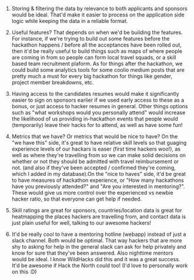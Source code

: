 1. Storing & filtering the data by relevance to both applicants and sponsors would be ideal. That'd make it easier to process on the application side logic while keeping the data in a reliable format.

2. Useful features? That depends on when we'd be building the features. For instance, if we're trying to build out some features before the hackathon happens / before all the acceptances have been rolled out, then it'd be really useful to build things such as maps of where people are coming in from so people can form local travel squads, or a skill based team recruitment plaform. As for things after the hackathon, we could build some analytics tools for some coolio medium posts that are pretty much a must for every big hackathon for things like gender, project member breakdowns, etc.

3. Having access to the candidates resumes would make it significantly easier to sign on sponsors earlier if we used early access to these as a bonus, or just access to hacker resumes in general. Other things options such as "what workshops would you personally attend" would increase the likelihood of us providing in-hackathon events that people would (temporarily) leave their hacks for to attend, as well as have some fun!

4. Metrics that we have? Or metrics that would be nice to have? On the "we have this" side, it's great to have relative skill levels so that guaging experience levels of our hackars is easer (first time hackers woo!), as well as where they're travelling from so we can make solid decisions on whether or not they should be admitted with travel reimbursement or not. (and also if they've been accepted / confirmed they're coming, which I added in my database).On the "nice to haves" side, it'd be great to have measures of hackathon experience, or "How many hackathons have you previously attended?" and "Are you interested in mentoring?". These would give us more control over the experienced vs newbie hacker ratio, so that everyone can get help if needed.

5. Skill ratings are great for sponsors, countries/location data is great for heatmapping the places hackers are travelling from, and contact data is just plain useful for well, talking to our awesome hackers!

6. It'd be really cool to have a mentoring hotline (webapp) instead of just a slack channel. Both would be optimal. That way hackers that are more shy to asking for help in the general slack can ask for help privately and know for sure that they've been answered. Also nighttime mentors would be ideal. I know WildHacks did this and it was a great success. It'd be awesome if Hack the North could too! (I'd love to personally work on this :D)